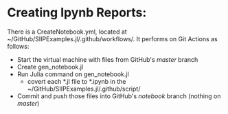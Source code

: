 # Creating Ipynb Reports:
There is a CreateNotebook.yml, located at ~/GitHub/SIIPExamples.jl/.github/workflows/. It performs on Git Actions as follows:
- Start the virtual machine with files from GitHub's *master* branch
- Create gen_notebook.jl
- Run Julia command on gen_notebook.jl
  - covert each *.jl file to *.ipynb in the ~/GitHub/SIIPExamples.jl/.github/script/
- Commit and push those files into GitHub's *notebook* branch (nothing on *master*)


